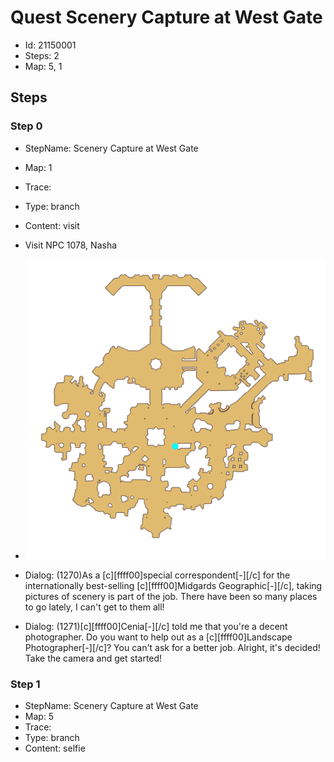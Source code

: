 # Quest Scenery Capture at West Gate

- Id: 21150001
- Steps: 2
- Map: 5, 1

## Steps

### Step 0
- StepName:  Scenery Capture at West Gate
- Map:  1
- Trace:  
- Type:  branch
- Content:  visit
- Visit NPC 1078, Nasha

- ![images/21150001_0.png](images/21150001_0.png)
- Dialog: (1270)As a [c][ffff00]special correspondent[-][/c] for the internationally best-selling [c][ffff00]Midgards Geographic[-][/c], taking pictures of scenery is part of the job. There have been so many places to go lately, I can't get to them all!
- Dialog: (1271)[c][ffff00]Cenia[-][/c] told me that you're a decent photographer. Do you want to help out as a [c][ffff00]Landscape Photographer[-][/c]? You can't ask for a better job. Alright, it's decided! Take the camera and get started!


### Step 1
- StepName:  Scenery Capture at West Gate
- Map:  5
- Trace:  
- Type:  branch
- Content:  selfie


